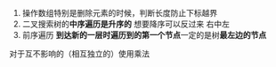 1. 操作数组特别是删除元素的时候，判断长度防止下标越界
2. 二叉搜索树的**中序遍历是升序的**   想要降序可以反过来  右中左
3. 前序遍历  **到达新的一层时遍历到的第一个节点**一定的是树**最左边的节点**



对于互不影响的（相互独立的）使用乘法



